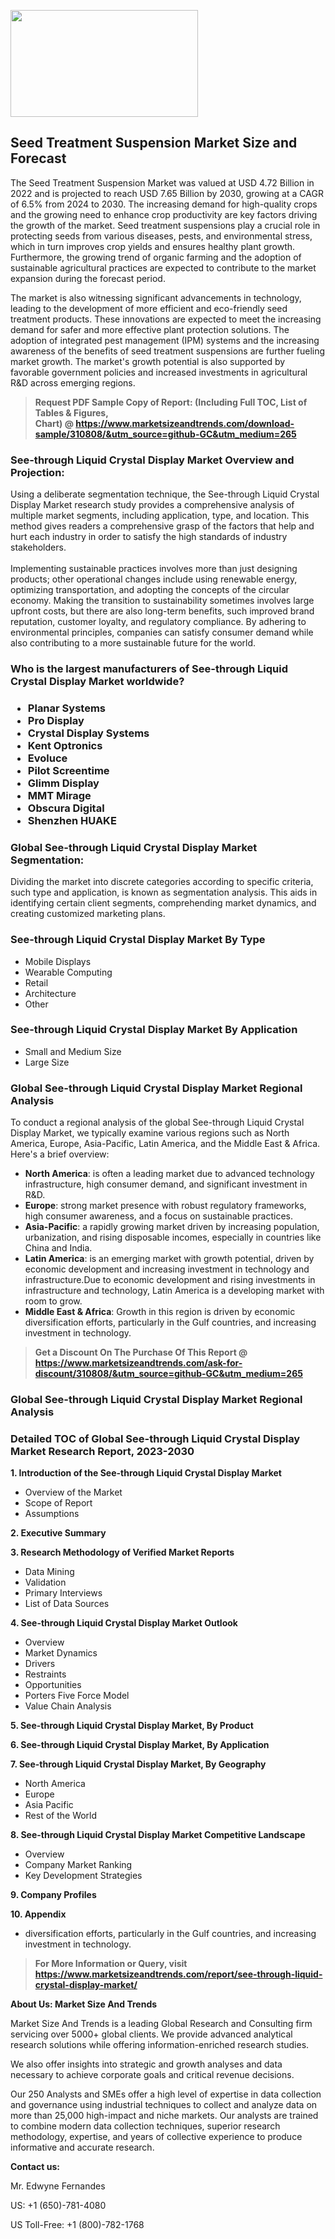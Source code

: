 <p><img class="alignnone size-medium wp-image-20088" src="https://ffe5etoiles.com/wp-content/uploads/2024/12/MST1-300x171.png" alt="" width="300" height="171" /></p><h2>Seed Treatment Suspension Market Size and Forecast</h2><p>The Seed Treatment Suspension Market was valued at USD 4.72 Billion in 2022 and is projected to reach USD 7.65 Billion by 2030, growing at a CAGR of 6.5% from 2024 to 2030. The increasing demand for high-quality crops and the growing need to enhance crop productivity are key factors driving the growth of the market. Seed treatment suspensions play a crucial role in protecting seeds from various diseases, pests, and environmental stress, which in turn improves crop yields and ensures healthy plant growth. Furthermore, the growing trend of organic farming and the adoption of sustainable agricultural practices are expected to contribute to the market expansion during the forecast period.</p><p>The market is also witnessing significant advancements in technology, leading to the development of more efficient and eco-friendly seed treatment products. These innovations are expected to meet the increasing demand for safer and more effective plant protection solutions. The adoption of integrated pest management (IPM) systems and the increasing awareness of the benefits of seed treatment suspensions are further fueling market growth. The market's growth potential is also supported by favorable government policies and increased investments in agricultural R&D across emerging regions.</p></p><blockquote id="" class=""><strong>Request PDF Sample Copy of Report: (Including Full TOC, List of Tables &amp; Figures, Chart)&nbsp;@&nbsp;<strong><a href="https://www.marketsizeandtrends.com/download-sample/310808/&utm_source=github-GC&utm_medium=265" target="_blank">https://www.marketsizeandtrends.com/download-sample/310808/&utm_source=github-GC&utm_medium=265</a></strong></strong></blockquote><h3 id="" class="">See-through Liquid Crystal Display Market&nbsp;Overview and Projection:</h3><p id="" class="">Using a deliberate segmentation technique, the See-through Liquid Crystal Display Market research study provides a comprehensive analysis of multiple market segments, including application, type, and location. This method gives readers a comprehensive grasp of the factors that help and hurt each industry in order to satisfy the high standards of industry stakeholders. <br /> <br />Implementing sustainable practices involves more than just designing products; other operational changes include using renewable energy, optimizing transportation, and adopting the concepts of the circular economy. Making the transition to sustainability sometimes involves large upfront costs, but there are also long-term benefits, such improved brand reputation, customer loyalty, and regulatory compliance. By adhering to environmental principles, companies can satisfy consumer demand while also contributing to a more sustainable future for the world.</p><h3 id="" class="">Who is the largest manufacturers of&nbsp;See-through Liquid Crystal Display Market worldwide?</h3><h3 class=""><p><ul><li>Planar Systems </li><li> Pro Display </li><li> Crystal Display Systems </li><li> Kent Optronics </li><li> Evoluce </li><li> Pilot Screentime </li><li> Glimm Display </li><li> MMT Mirage </li><li> Obscura Digital </li><li> Shenzhen HUAKE</li></ul></p></h3><h3 id="" class="">Global&nbsp;See-through Liquid Crystal Display Market Segmentation:</h3><p id="" class="">Dividing the market into discrete categories according to specific criteria, such type and application, is known as segmentation analysis. This aids in identifying certain client segments, comprehending market dynamics, and creating customized marketing plans.</p><h3 id="" class="">See-through Liquid Crystal Display Market&nbsp;By Type</h3><p><p><ul><li>Mobile Displays</li><li> Wearable Computing</li><li> Retail</li><li> Architecture</li><li> Other</p></li></ul></p></p><h3 id="" class="">See-through Liquid Crystal Display Market&nbsp;By Application</h3><p class=""><p><ul><li>Small and Medium Size</li><li> Large Size</li></ul></p></p><h3 id="" class="">Global See-through Liquid Crystal Display Market Regional Analysis</h3><p id="" class="">To conduct a regional analysis of the global See-through Liquid Crystal Display Market, we typically examine various regions such as North America, Europe, Asia-Pacific, Latin America, and the Middle East &amp; Africa. Here's a brief overview:</p><ul><li><strong>North America</strong>: is often a leading market due to advanced technology infrastructure, high consumer demand, and significant investment in R&amp;D.</li><li><strong>Europe</strong>: strong market presence with robust regulatory frameworks, high consumer awareness, and a focus on sustainable practices.</li><li><strong>Asia-Pacific</strong>: a rapidly growing market driven by increasing population, urbanization, and rising disposable incomes, especially in countries like China and India.</li><li><strong>Latin America</strong>: is an emerging market with growth potential, driven by economic development and increasing investment in technology and infrastructure.Due to economic development and rising investments in infrastructure and technology, Latin America is a developing market with room to grow.</li><li><strong>Middle East &amp; Africa</strong>: Growth in this region is driven by economic diversification efforts, particularly in the Gulf countries, and increasing investment in technology.</li></ul><blockquote id="" class=""><strong>Get a Discount On The Purchase Of This Report @ <strong><a href="https://www.marketsizeandtrends.com/ask-for-discount/310808/&utm_source=github-GC&utm_medium=265" target="_blank">https://www.marketsizeandtrends.com/ask-for-discount/310808/&utm_source=github-GC&utm_medium=265</a></strong></strong></blockquote><h3 id="" class="">Global See-through Liquid Crystal Display Market Regional Analysis</h3><h3 id="" class="">Detailed TOC of Global See-through Liquid Crystal Display Market Research Report, 2023-2030</h3><p id="" class=""><strong>1. Introduction of the See-through Liquid Crystal Display Market</strong></p><ul><li>Overview of the Market</li><li>Scope of Report</li><li>Assumptions</li></ul><p id="" class=""><strong>2. Executive Summary</strong></p><p id="" class=""><strong>3. Research Methodology of Verified Market Reports</strong></p><ul><li>Data Mining</li><li>Validation</li><li>Primary Interviews</li><li>List of Data Sources</li></ul><p id="" class=""><strong>4. See-through Liquid Crystal Display Market Outlook</strong></p><ul><li>Overview</li><li>Market Dynamics</li><li>Drivers</li><li>Restraints</li><li>Opportunities</li><li>Porters Five Force Model</li><li>Value Chain Analysis</li></ul><p id="" class=""><strong>5. See-through Liquid Crystal Display Market, By Product</strong></p><p id="" class=""><strong>6. See-through Liquid Crystal Display Market, By Application</strong></p><p id="" class=""><strong>7. See-through Liquid Crystal Display Market, By Geography</strong></p><ul><li>North America</li><li>Europe</li><li>Asia Pacific</li><li>Rest of the World</li></ul><p id="" class=""><strong>8. See-through Liquid Crystal Display Market Competitive Landscape</strong></p><ul><li>Overview</li><li>Company Market Ranking</li><li>Key Development Strategies</li></ul><p id="" class=""><strong>9. Company Profiles</strong></p><p id="" class=""><strong>10. Appendix</strong></p><ul><li>diversification efforts, particularly in the Gulf countries, and increasing investment in technology.</li></ul><blockquote id="" class=""><strong>For More Information or Query, visit <strong><strong><a href="https://www.marketsizeandtrends.com/report/see-through-liquid-crystal-display-market/" target="_blank">https://www.marketsizeandtrends.com/report/see-through-liquid-crystal-display-market/</a></strong></strong></strong></blockquote><p id="" class=""><strong>About Us: Market Size And Trends</strong></p><p id="" class="">Market Size And Trends is a leading Global Research and Consulting firm servicing over 5000+ global clients. We provide advanced analytical research solutions while offering information-enriched research studies.</p><p id="" class="">We also offer insights into strategic and growth analyses and data necessary to achieve corporate goals and critical revenue decisions.</p><p id="" class="">Our 250 Analysts and SMEs offer a high level of expertise in data collection and governance using industrial techniques to collect and analyze data on more than 25,000 high-impact and niche markets. Our analysts are trained to combine modern data collection techniques, superior research methodology, expertise, and years of collective experience to produce informative and accurate research.</p><p id="" class=""><strong>Contact us:</strong></p><p id="" class="">Mr. Edwyne Fernandes</p><p id="" class="">US: +1 (650)-781-4080</p><p id="" class="">US Toll-Free: +1 (800)-782-1768</p>
